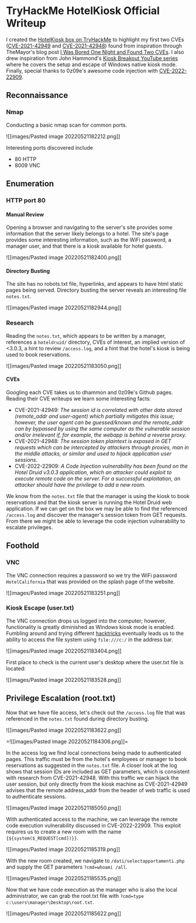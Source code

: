 # TryHackMe HotelKiosk Official Writeup
I created the [HotelKiosk box on TryHackMe]() to highlight my first two CVEs ([CVE-2021-42949](https://github.com/dhammon/HotelDruid-CVE-2021-42949) and [CVE-2021-42948](https://github.com/dhammon/HotelDruid-CVE-2021-42948)) found from inspiration through TheMayor's blog post [I Was Bored One NIght and Found Two CVEs](https://medium.themayor.tech/how-i-was-bored-one-night-and-found-two-cves-4233c3719194).  I also drew inspiration from John Hammond's [Kiosk Breakout YouTube series](https://youtube.com/playlist?list=PL1H1sBF1VAKUFRYvl-OO0Odzpp-9piVZO) where he covers the setup and escape of Windows native kiosk mode.  Finally, special thanks to 0z09e's awesome code injection with [CVE-2022-22909](https://github.com/0z09e/CVE-2022-22909).

## Reconnaissance
### Nmap
Conducting a basic nmap scan for common ports.

![[images/Pasted image 20220521182212.png]]

Interesting ports discovered include
- 80 HTTP
- 8009 VNC

## Enumeration
### HTTP port 80
#### Manual Review
Opening a browser and navigating to the server's site provides some information that the server likely belongs to a hotel.  The site's page provides some interesting information, such as the WiFi password, a manager user, and that there is a kiosk available for hotel guests.

![[images/Pasted image 20220521182400.png]]

#### Directory Busting 
The site has no robots.txt file, hyperlinks, and appears to have html static pages being served.  Directory busting the server reveals an interesting file ```notes.txt```.

![[images/Pasted image 20220521182944.png]]

### Research
Reading the `notes.txt`, which appears to be written by a manager, references a `hoteldruid/` directory, CVEs of interest, an implied version of <3.0.3, a hint to review `/access.log`, and a hint that the hotel's kiosk is being used to book reservations.

![[images/Pasted image 20220521183050.png]]

#### CVEs
Googling each CVE takes us to dhammon and 0z09e's Github pages.  Reading their CVE writeups we learn some interesting facts:
- CVE-2021-42949: *The session id is correlated with other data stored (remote_addr and user-agent) which partially mitigates this issue; however, the user agent can be guessed/known and the remote_addr can by bypassed by using the same computer as the vulnerable session and/or irrelevant if, for example, the webapp is behind a reverse proxy.*
- CVE-2021-42948: *The session token plaintext is exposed in GET requests which can be intercepted by attackers through proxies, man in the middle attacks, or similar and used to hijack application user sessions.*
- CVE-2022-22909: *A Code Injection vulnerability has been found on the Hotel Druid v3.0.3 application, which an attacker could exploit to execute remote code on the server. For a successful exploitation, an attacker should have the privilege to add a new room.*

We know from the `notes.txt` file that the manager is using the kiosk to book reservations and that the kiosk server is running the Hotel Druid web application.  If we can get on the box we may be able to find the referenced `/access.log` and discover the manager's session token from GET requests.  From there we might be able to leverage the code injection vulnerability to escalate privileges. 

## Foothold

### VNC
The VNC connection requires a password so we try the WiFi password `HotelCalifornia` that was provided on the splash page of the website.

![[images/Pasted image 20220521183251.png]]

### Kiosk Escape (user.txt)
The VNC connection drops us logged into the computer; however, functionality is greatly diminished as Windows kiosk mode is enabled.  Fumbling around and trying different [hacktricks](https://book.hacktricks.xyz/hardware-physical-access/escaping-from-gui-applications#accessing-filesystem-from-the-browser) eventually leads us to the ability to access the file system using `file:///c:/` in the address bar.

![[images/Pasted image 20220521183404.png]]

First place to check is the current user's desktop where the user.txt file is located:

![[images/Pasted image 20220521183528.png]]

## Privilege Escalation (root.txt)
Now that we have file access, let's check out the `/access.log` file that was referenced in the `notes.txt` found during directory busting.

![[images/Pasted image 20220521183622.png]]

=![[images/Pasted image 20220521184306.png]]=

In the access log we find local connections being made to authenticated pages.  This traffic must be from the hotel's employees or manager to book reservations as suggested in the `notes.txt` file.  A closer look at the log shows that session IDs are included as GET parameters, which is consistent with research from CVE-2021-42948.  With this traffic we can hijack the user session, but only directly from the kiosk machine as CVE-2021-42949 advises that the remote address_addr from the header of web traffic is used to authenticate sessions.

![[images/Pasted image 20220521185050.png]]

With authenticated access to the machine, we can leverage the remote code execution vulnerability discussed in CVE-2022-22909.  This exploit requires us to create a new room with the name `{${system($_REQUEST[cmd])}}`. 

![[images/Pasted image 20220521185319.png]]

With the new room created, we navigate to `/dati/selectappartamenti.php` and supply the GET parameters `?cmd=whoami /all`. 

![[images/Pasted image 20220521185535.png]]

Now that we have code execution as the manager who is also the local administrator, we can grab the root.txt file with `?cmd=type c:\users\manager\Desktop\root.txt`.

![[images/Pasted image 20220521185622.png]]
